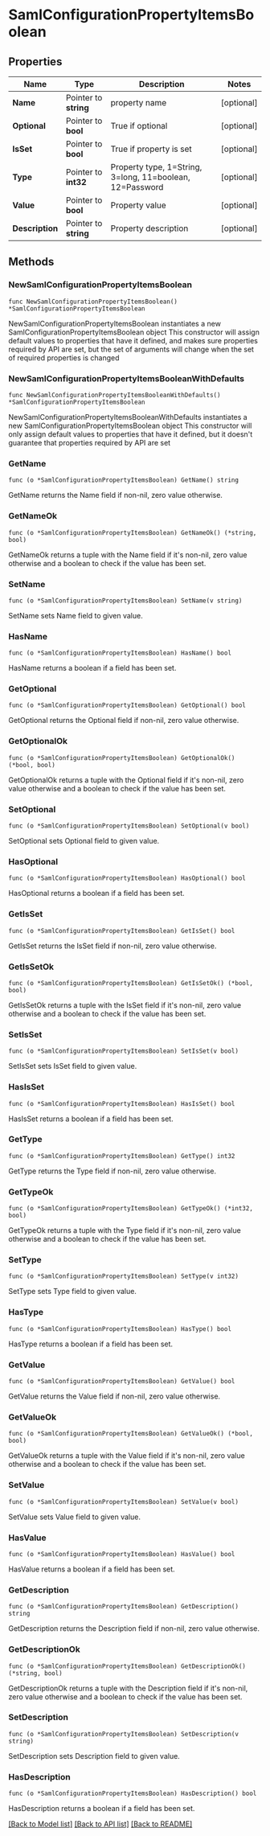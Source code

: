 # SamlConfigurationPropertyItemsBoolean

## Properties

Name | Type | Description | Notes
------------ | ------------- | ------------- | -------------
**Name** | Pointer to **string** | property name | [optional] 
**Optional** | Pointer to **bool** | True if optional | [optional] 
**IsSet** | Pointer to **bool** | True if property is set | [optional] 
**Type** | Pointer to **int32** | Property type, 1&#x3D;String, 3&#x3D;long, 11&#x3D;boolean, 12&#x3D;Password | [optional] 
**Value** | Pointer to **bool** | Property value | [optional] 
**Description** | Pointer to **string** | Property description | [optional] 

## Methods

### NewSamlConfigurationPropertyItemsBoolean

`func NewSamlConfigurationPropertyItemsBoolean() *SamlConfigurationPropertyItemsBoolean`

NewSamlConfigurationPropertyItemsBoolean instantiates a new SamlConfigurationPropertyItemsBoolean object
This constructor will assign default values to properties that have it defined,
and makes sure properties required by API are set, but the set of arguments
will change when the set of required properties is changed

### NewSamlConfigurationPropertyItemsBooleanWithDefaults

`func NewSamlConfigurationPropertyItemsBooleanWithDefaults() *SamlConfigurationPropertyItemsBoolean`

NewSamlConfigurationPropertyItemsBooleanWithDefaults instantiates a new SamlConfigurationPropertyItemsBoolean object
This constructor will only assign default values to properties that have it defined,
but it doesn't guarantee that properties required by API are set

### GetName

`func (o *SamlConfigurationPropertyItemsBoolean) GetName() string`

GetName returns the Name field if non-nil, zero value otherwise.

### GetNameOk

`func (o *SamlConfigurationPropertyItemsBoolean) GetNameOk() (*string, bool)`

GetNameOk returns a tuple with the Name field if it's non-nil, zero value otherwise
and a boolean to check if the value has been set.

### SetName

`func (o *SamlConfigurationPropertyItemsBoolean) SetName(v string)`

SetName sets Name field to given value.

### HasName

`func (o *SamlConfigurationPropertyItemsBoolean) HasName() bool`

HasName returns a boolean if a field has been set.

### GetOptional

`func (o *SamlConfigurationPropertyItemsBoolean) GetOptional() bool`

GetOptional returns the Optional field if non-nil, zero value otherwise.

### GetOptionalOk

`func (o *SamlConfigurationPropertyItemsBoolean) GetOptionalOk() (*bool, bool)`

GetOptionalOk returns a tuple with the Optional field if it's non-nil, zero value otherwise
and a boolean to check if the value has been set.

### SetOptional

`func (o *SamlConfigurationPropertyItemsBoolean) SetOptional(v bool)`

SetOptional sets Optional field to given value.

### HasOptional

`func (o *SamlConfigurationPropertyItemsBoolean) HasOptional() bool`

HasOptional returns a boolean if a field has been set.

### GetIsSet

`func (o *SamlConfigurationPropertyItemsBoolean) GetIsSet() bool`

GetIsSet returns the IsSet field if non-nil, zero value otherwise.

### GetIsSetOk

`func (o *SamlConfigurationPropertyItemsBoolean) GetIsSetOk() (*bool, bool)`

GetIsSetOk returns a tuple with the IsSet field if it's non-nil, zero value otherwise
and a boolean to check if the value has been set.

### SetIsSet

`func (o *SamlConfigurationPropertyItemsBoolean) SetIsSet(v bool)`

SetIsSet sets IsSet field to given value.

### HasIsSet

`func (o *SamlConfigurationPropertyItemsBoolean) HasIsSet() bool`

HasIsSet returns a boolean if a field has been set.

### GetType

`func (o *SamlConfigurationPropertyItemsBoolean) GetType() int32`

GetType returns the Type field if non-nil, zero value otherwise.

### GetTypeOk

`func (o *SamlConfigurationPropertyItemsBoolean) GetTypeOk() (*int32, bool)`

GetTypeOk returns a tuple with the Type field if it's non-nil, zero value otherwise
and a boolean to check if the value has been set.

### SetType

`func (o *SamlConfigurationPropertyItemsBoolean) SetType(v int32)`

SetType sets Type field to given value.

### HasType

`func (o *SamlConfigurationPropertyItemsBoolean) HasType() bool`

HasType returns a boolean if a field has been set.

### GetValue

`func (o *SamlConfigurationPropertyItemsBoolean) GetValue() bool`

GetValue returns the Value field if non-nil, zero value otherwise.

### GetValueOk

`func (o *SamlConfigurationPropertyItemsBoolean) GetValueOk() (*bool, bool)`

GetValueOk returns a tuple with the Value field if it's non-nil, zero value otherwise
and a boolean to check if the value has been set.

### SetValue

`func (o *SamlConfigurationPropertyItemsBoolean) SetValue(v bool)`

SetValue sets Value field to given value.

### HasValue

`func (o *SamlConfigurationPropertyItemsBoolean) HasValue() bool`

HasValue returns a boolean if a field has been set.

### GetDescription

`func (o *SamlConfigurationPropertyItemsBoolean) GetDescription() string`

GetDescription returns the Description field if non-nil, zero value otherwise.

### GetDescriptionOk

`func (o *SamlConfigurationPropertyItemsBoolean) GetDescriptionOk() (*string, bool)`

GetDescriptionOk returns a tuple with the Description field if it's non-nil, zero value otherwise
and a boolean to check if the value has been set.

### SetDescription

`func (o *SamlConfigurationPropertyItemsBoolean) SetDescription(v string)`

SetDescription sets Description field to given value.

### HasDescription

`func (o *SamlConfigurationPropertyItemsBoolean) HasDescription() bool`

HasDescription returns a boolean if a field has been set.


[[Back to Model list]](../README.md#documentation-for-models) [[Back to API list]](../README.md#documentation-for-api-endpoints) [[Back to README]](../README.md)


